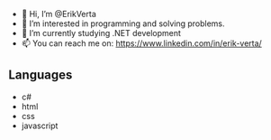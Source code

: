 - 👋 Hi, I’m @ErikVerta
- 👀 I’m interested in programming and solving problems.
- 🌱 I’m currently studying .NET development
- 📫 You can reach me on: https://www.linkedin.com/in/erik-verta/
## Languages
* c#
* html
* css
* javascript

<!---
ErikVerta/ErikVerta is a ✨ special ✨ repository because its `README.md` (this file) appears on your GitHub profile.
You can click the Preview link to take a look at your changes.
--->
